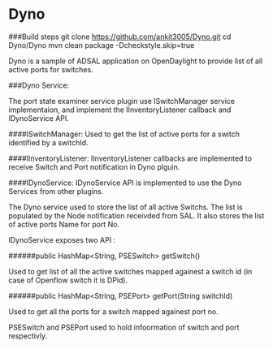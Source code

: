 Dyno
=================

###Build steps
git clone https://github.com/ankit3005/Dyno.git
cd Dyno/Dyno
mvn clean package -Dcheckstyle.skip=true


Dyno is a sample of ADSAL application on OpenDaylight to provide list of all active ports for switches. 

###Dyno Service:

The port state examiner service plugin use ISwitchManager service implementaion, and implement the IInventoryListener callback and IDynoService API.

####ISwitchManager: 
Used to get the list of active ports for a switch identified by a switchId.

####IInventoryListener: 
IInventoryListener callbacks are implemented to receive Switch and Port notification in Dyno plguin.

####IDynoService: 
IDynoService API is implemented to use the Dyno Services from other plugins.


The Dyno service used to store the list of all active Switchs. The list is populated by the Node notification receivded from SAL.
It also stores the list of active ports Name for port No.

IDynoService exposes two API : 

######public HashMap<String, PSESwitch> getSwitch()

Used to get list of all the active switches mapped againest a switch id (in case of Openflow switch it is DPid).

######public HashMap<String, PSEPort> getPort(String switchId)

Used to get all the ports for a switch mapped againest port no. 

PSESwitch and PSEPort used to hold infoormation of switch and port respectivly. 


